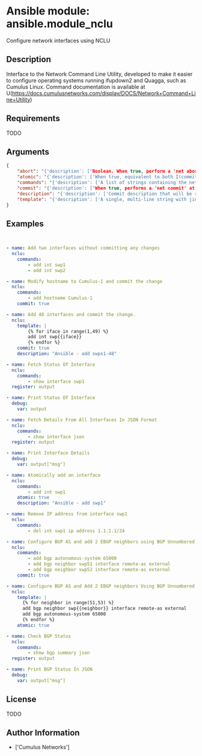# Ansible module: ansible.module_nclu


Configure network interfaces using NCLU

## Description

Interface to the Network Command Line Utility, developed to make it easier to configure operating systems running ifupdown2 and Quagga, such as Cumulus Linux. Command documentation is available at U(https://docs.cumulusnetworks.com/display/DOCS/Network+Command+Line+Utility)

## Requirements

TODO

## Arguments

``` json
{
    "abort": "{'description': ["Boolean. When true, perform a 'net abort' before the block. This cleans out any uncommitted changes in the buffer. Mutually exclusive with I(atomic)."], 'default': False}",
    "atomic": "{'description': ['When true, equivalent to both I(commit) and I(abort) being true. Mutually exclusive with I(commit) and I(atomic).'], 'default': False}",
    "commands": "{'description': ['A list of strings containing the net commands to run. Mutually exclusive with I(template).']}",
    "commit": "{'description': ["When true, performs a 'net commit' at the end of the block. Mutually exclusive with I(atomic)."], 'default': False}",
    "description": "{'description': ['Commit description that will be recorded to the commit log if I(commit) or I(atomic) are true.'], 'default': 'Ansible-originated commit'}",
    "template": "{'description': ['A single, multi-line string with jinja2 formatting. This string will be broken by lines, and each line will be run through net. Mutually exclusive with I(commands).']}",
}
```

## Examples


``` yaml


- name: Add two interfaces without committing any changes
  nclu:
    commands:
        - add int swp1
        - add int swp2

- name: Modify hostname to Cumulus-1 and commit the change
  nclu:
    commands:
        - add hostname Cumulus-1
    commit: true

- name: Add 48 interfaces and commit the change.
  nclu:
    template: |
        {% for iface in range(1,49) %}
        add int swp{{iface}}
        {% endfor %}
    commit: true
    description: "Ansible - add swps1-48"

- name: Fetch Status Of Interface
  nclu:
    commands:
        - show interface swp1
  register: output

- name: Print Status Of Interface
  debug:
    var: output

- name: Fetch Details From All Interfaces In JSON Format
  nclu:
    commands:
        - show interface json
  register: output

- name: Print Interface Details
  debug:
    var: output["msg"]

- name: Atomically add an interface
  nclu:
    commands:
        - add int swp1
    atomic: true
    description: "Ansible - add swp1"

- name: Remove IP address from interface swp1
  nclu:
    commands:
        - del int swp1 ip address 1.1.1.1/24

- name: Configure BGP AS and add 2 EBGP neighbors using BGP Unnumbered
  nclu:
    commands:
        - add bgp autonomous-system 65000
        - add bgp neighbor swp51 interface remote-as external
        - add bgp neighbor swp52 interface remote-as external
    commit: true

- name: Configure BGP AS and Add 2 EBGP neighbors Using BGP Unnumbered via Template
  nclu:
    template: |
      {% for neighbor in range(51,53) %}
      add bgp neighbor swp{{neighbor}} interface remote-as external
      add bgp autonomous-system 65000
      {% endfor %}
    atomic: true

- name: Check BGP Status
  nclu:
    commands:
        - show bgp summary json
  register: output

- name: Print BGP Status In JSON
  debug:
    var: output["msg"]

```

## License

TODO

## Author Information
  - ['Cumulus Networks']
